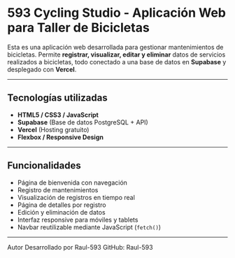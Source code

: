 #  593 Cycling Studio - Aplicación Web para Taller de Bicicletas

Esta es una aplicación web desarrollada para gestionar mantenimientos de bicicletas. Permite **registrar, visualizar, editar y eliminar** datos de servicios realizados a bicicletas, todo conectado a una base de datos en **Supabase** y desplegado con **Vercel**.

---

## Tecnologías utilizadas

- **HTML5 / CSS3 / JavaScript**
- **Supabase** (Base de datos PostgreSQL + API)
- **Vercel** (Hosting gratuito)
- **Flexbox / Responsive Design**
---

##  Funcionalidades

- Página de bienvenida con navegación
- Registro de mantenimientos
- Visualización de registros en tiempo real
- Página de detalles por registro
- Edición y eliminación de datos
- Interfaz responsive para móviles y tablets
- Navbar reutilizable mediante JavaScript (`fetch()`)

---

Autor
Desarrollado por Raul-593
GitHub: Raul-593
